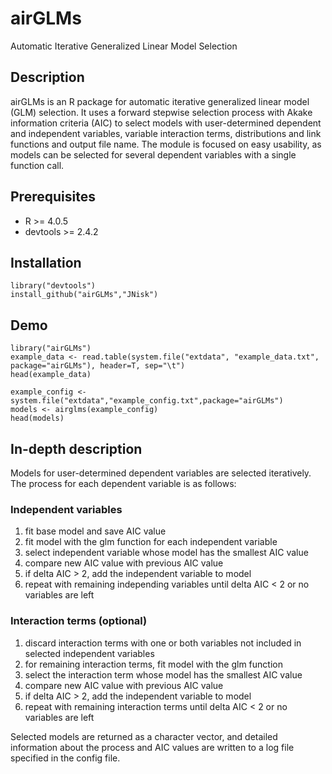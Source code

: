 # airGLMs
Automatic Iterative Generalized Linear Model Selection

## Description

airGLMs is an R package for automatic iterative generalized linear model (GLM) selection.
It uses a forward stepwise selection process with Akake information criteria (AIC)
to select models with user-determined dependent and independent variables, variable interaction
terms, distributions and link functions and output file name. The module is focused on
easy usability, as models can be selected for several dependent variables with a single function call.

## Prerequisites

* R >= 4.0.5
* devtools >= 2.4.2

## Installation

    library("devtools")  
    install_github("airGLMs","JNisk")

## Demo

    library("airGLMs")
    example_data <- read.table(system.file("extdata", "example_data.txt", package="airGLMs"), header=T, sep="\t")
    head(example_data)

    example_config <- system.file("extdata","example_config.txt",package="airGLMs")
    models <- airglms(example_config)
    head(models)

## In-depth description

Models for user-determined dependent variables are selected iteratively. The process for each dependent variable is as follows:

### Independent variables
1) fit base model and save AIC value
2) fit model with the glm function for each independent variable
3) select independent variable whose model has the smallest AIC value
4) compare new AIC value with previous AIC value
5) if delta AIC > 2, add the independent variable to model
6) repeat with remaining independing variables until delta AIC < 2 or no variables are left

### Interaction terms (optional)
1) discard interaction terms with one or both variables not included in selected independent variables
2) for remaining interaction terms, fit model with the glm function
3) select the interaction term whose model has the smallest AIC value
4) compare new AIC value with previous AIC value
5) if delta AIC > 2, add the independent variable to model
6) repeat with remaining interaction terms until delta AIC < 2 or no variables are left

Selected models are returned as a character vector, and detailed information about the process
and AIC values are written to a log file specified in the config file.
